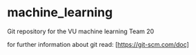 # machine_learning
Git repository for the VU machine learning Team 20

for further information about git read: [https://git-scm.com/doc]

